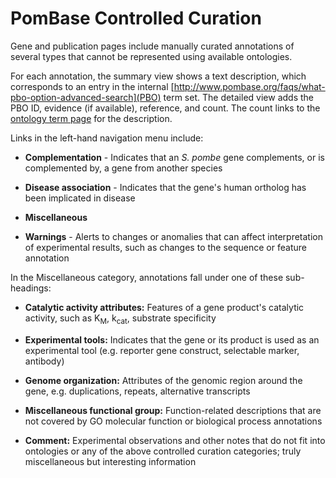 # PomBase Controlled Curation

Gene and publication pages include manually curated annotations of
several types that cannot be represented using available ontologies.

For each annotation, the summary view shows a text description, which
corresponds to an entry in the internal
[http://www.pombase.org/faqs/what-pbo-option-advanced-search](PBO)
term set. The detailed view adds the PBO ID, evidence (if available),
reference, and count. The count links to the [ontology term
page](/documentation/ontology-term-page) for the description.

Links in the left-hand navigation menu include:

- **Complementation** - Indicates that an _S. pombe_ gene complements,
    or is complemented by, a gene from another species

- **Disease association** - Indicates that the gene's human ortholog
    has been implicated in disease

- **Miscellaneous**

- **Warnings** - Alerts to changes or anomalies that can affect
    interpretation of experimental results, such as changes to the
    sequence or feature annotation

In the Miscellaneous category, annotations fall under one of these
sub-headings:

- **Catalytic activity attributes:** Features of a gene product's
    catalytic activity, such as K<sub>M</sub>, k<sub>cat</sub>,
    substrate specificity

- **Experimental tools:** Indicates that the gene or its product is
    used as an experimental tool (e.g. reporter gene construct,
    selectable marker, antibody)

- **Genome organization:** Attributes of the genomic region around the
    gene, e.g. duplications, repeats, alternative transcripts

- **Miscellaneous functional group:** Function-related descriptions
    that are not covered by GO molecular function or biological
    process annotations

- **Comment:** Experimental observations and other notes that do not
    fit into ontologies or any of the above controlled curation
    categories; truly miscellaneous but interesting information
